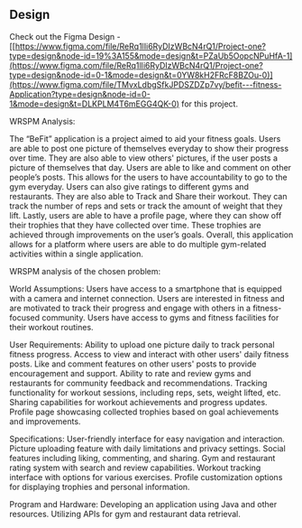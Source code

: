 ## Design

Check out the Figma Design - [[https://www.figma.com/file/ReRq1lIi6RyDIzWBcN4rQ1/Project-one?type=design&node-id=19%3A155&mode=design&t=PZaUb5OopcNPuHfA-1](https://www.figma.com/file/ReRq1lIi6RyDIzWBcN4rQ1/Project-one?type=design&node-id=0-1&mode=design&t=0YW8kH2FRcF8BZOu-0)](https://www.figma.com/file/TMvxLdbgSfkJPDSZDZp7vy/befit---fitness-Application?type=design&node-id=0-1&mode=design&t=DLKPLM4T6mEGG4QK-0) for this project.


WRSPM Analysis:

The “BeFit” application is a project aimed to aid your fitness goals. Users are able to post one picture of themselves everyday to show their progress over time. They are also able to view others' pictures, if the user posts a picture of themselves that day. Users are able to like and comment on other people’s posts. This allows for the users to have accountability to go to the gym everyday. Users can also give ratings to different gyms and restaurants. They are also able to Track and Share their workout. They can track the number of reps and sets or track the amount of weight that they lift. Lastly, users are able to have a profile page, where they can show off their trophies that they have collected over time. These trophies are achieved through improvements on the user’s goals. Overall, this application allows for a platform where users are able to do multiple gym-related activities within a single application.

WRSPM analysis of the chosen problem:

World Assumptions:
Users have access to a smartphone that is equipped with a camera and internet connection. 
Users are interested in fitness and are motivated to track their progress and engage with others in a fitness-focused community.
Users have access to gyms and fitness facilities for their workout routines.

User Requirements:
Ability to upload one picture daily to track personal fitness progress.
Access to view and interact with other users' daily fitness posts.
Like and comment features on other users' posts to provide encouragement and support.
Ability to rate and review gyms and restaurants for community feedback and recommendations.
Tracking functionality for workout sessions, including reps, sets, weight lifted, etc.
Sharing capabilities for workout achievements and progress updates.
Profile page showcasing collected trophies based on goal achievements and improvements.

Specifications: 
User-friendly interface for easy navigation and interaction.
Picture uploading feature with daily limitations and privacy settings.
Social features including liking, commenting, and sharing.
Gym and restaurant rating system with search and review capabilities.
Workout tracking interface with options for various exercises.
Profile customization options for displaying trophies and personal information.

Program and Hardware:
Developing an application using Java and other resources.
Utilizing APIs for gym and restaurant data retrieval.

